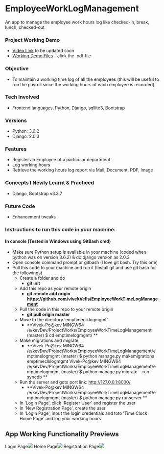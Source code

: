 # EmployeeWorkLogManagement
An app to manage the employee work hours log like checked-in, break, lunch, checked-out

### Project Working Demo
- [Video Link]() to be updated soon
- [Working Demo Files](https://github.com/vivekVells/EmployeeWorkTimeLogManagement/tree/master/demo) - click the .pdf file

### Objective
- To maintain a working time log of all the employees (this will be useful to run the payroll since the working hours of each employee is recorded)
### Tech Involved 
- Frontend languages, Python, Django, sqllite3, Bootstrap
### Versions
- Python: 3.6.2
- Django: 2.0.3
### Features
- Register an Employee of a particular department
- Log working hours
- Retrieve the working hours log report via Mail, Document, PDF, Image
### Concepts I Newly Learnt & Practiced
- Django, Bootstrap v3.3.7
### Future Code
- Enhancement tweaks
### Instructions to run this code in your machine:
#### In console (Tested in Windows using GitBash cmd)
- Make sure Python setup is available in your machine (coded when python was on version 3.6.2) & do django version as 2.0.3
- Open console command prompt or gitbash (I love git bash. Try this one)
- Pull this code to your machine and run it (Install git and use git bash for the followings)
  - Create a folder and do 
    - **git init**
  - Add this repo as your remote origin 
    - **git remote add origin https://github.com/vivekVells/EmployeeWorkTimeLogManagement**
  - Pull the code in this repo to your remote origin 
    - **git pull origin master**   
  - Move to the directory 'emptimeclklogmgmt'
    - **Vivek-Pc@kev MINGW64 /e/kevDev/ProjectWorks/EmployeeWorkTimeLogManagement (master)
      $ cd emptimelogmgmt/
      **
  - Make migrations and migrate
    - **Vivek-Pc@kev MINGW64 /e/kevDev/ProjectWorks/EmployeeWorkTimeLogManagement/emptimelogmgmt (master)
      $ python manage.py makemigrations emptimeclklogmgmt
      Vivek-Pc@kev MINGW64 /e/kevDev/ProjectWorks/EmployeeWorkTimeLogManagement/emptimelogmgmt (master)
      $ python manage.py migrate --run-syncdb
      **
  - Run the server and goto port link: http://127.0.0.1:8000/
    - **Vivek-Pc@kev MINGW64 /e/kevDev/ProjectWorks/EmployeeWorkTimeLogManagement/emptimelogmgmt (master)
      $ python manage.py runserver
      **
  - In 'Login Page', click 'Register User' and register the user
  - In 'New Registration Page', create the user
  - In 'Login Page', input the login credentials and toto 'Time Clock Home Page' and log your working hours 
  
## App Working Functionality Previews
Login Page![](https://github.com/vivekVells/EmployeeWorkTimeLogManagement/blob/master/memories/v1.1%20-%20Login%20Page.png)
Home Page![](https://github.com/vivekVells/EmployeeWorkTimeLogManagement/blob/master/memories/v1.1%20-%20Home%20Page.png)
Registration Page![](https://github.com/vivekVells/EmployeeWorkTimeLogManagement/blob/master/memories/v1.0%20-%20Registration%20Page.png)
